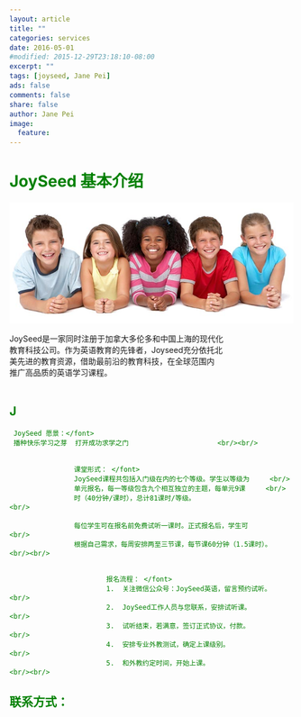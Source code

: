 ```yaml
---
layout: article
title: ""
categories: services
date: 2016-05-01
#modified: 2015-12-29T23:18:10-08:00
excerpt: ""
tags: [joyseed, Jane Pei]
ads: false
comments: false
share: false
author: Jane Pei
image:
  feature:
---
```

# <font color="green">JoySeed 基本介绍</font>
<div align="center">
<img src="../images/kids-001.jpg"  alt="class struct"/>
</div>

JoySeed是一家同时注册于加拿大多伦多和中国上海的现代化     <br/>
教育科技公司。作为英语教育的先锋者，Joyseed充分依托北     <br/>
美先进的教育资源，借助最前沿的教育科技，在全球范围内      <br/>
推广高品质的英语学习课程。                                <br/><br/>

## <font color="green">J
     JoySeed 愿景：</font>              
     播种快乐学习之芽  打开成功求学之门                      <br/><br/>

## <font color="green">
                    课堂形式： </font>                  
                    JoySeed课程共包括入门级在内的七个等级。学生以等级为     <br/>
                    单元报名，每一等级包含九个相互独立的主题，每单元9课     <br/>
                    时（40分钟/课时），总计81课时/等级。                    <br/>
  
                    每位学生可在报名前免费试听一课时。正式报名后，学生可           <br/>
                    根据自己需求，每周安排两至三节课，每节课60分钟（1.5课时）。    <br/><br/>

## <font color="green">
                            报名流程： </font>            
                            1.	关注微信公众号：JoySeed英语，留言预约试听。          <br/>
                            2.	JoySeed工作人员与您联系，安排试听课。                <br/>
                            3.	试听结束，若满意，签订正式协议，付款。               <br/>
                            4.	安排专业外教测试，确定上课级别。                     <br/>
                            5.	和外教约定时间，开始上课。                           <br/><br/>
  
## <font color="green">联系方式：</font>   

